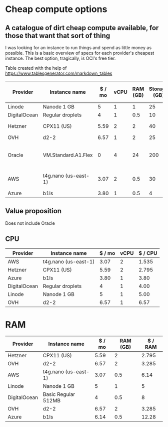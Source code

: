 # Cheap compute options

## A catalogue of dirt cheap compute available, for those that want that sort of thing

I was looking for an instance to run things and spend as little money as possible. This is a basic overview of specs for each provider's cheapest instance. The best option, tragically, is OCI's free tier.

Table created with the help of https://www.tablesgenerator.com/markdown_tables

| Provider     | Instance name        | $ / mo | vCPU | RAM (GB) | Storage (GB) | Network I/O (Gbps) | Included egress | Notes                                        |
|--------------|----------------------|--------|------|----------|--------------|--------------------|-----------------|----------------------------------------------|
| Linode       | Nanode 1 GB          | 5      | 1    | 1        | 25           | 40/1               | 1TB             |                                              |
| DigitalOcean | Regular droplets     | 4      | 1    | 0.5      | 10           | ?                  | 0.5TB           |                                              |
| Hetzner      | CPX11 (US)           | 5.59   | 2    | 2        | 40           | ?                  | 1TB             | With IPv4 address                            |
| OVH          | d2-2                 | 6.57   | 1    | 2        | 25           | 0.1/0.1            | ?               |                                              |
| Oracle       | VM.Standard.A1.Flex  | 0      | 4    | 24       | 200          | 1/1                | ?               | Unfortunately, Oracle Cloud is run by Oracle |
| AWS          | t4g.nano (us-east-1) | 3.07   | 2    | 0.5      | 30           | 5 (up to)          | ?               | ARM, and burst-able instance type            |
| Azure        | b1ls                 | 3.80   | 1    | 0.5      | 4            | ?                  | ?               |                                              |

## Value proposition

Does not include Oracle 

## CPU 

| Provider     | Instance name        | $ / mo | vCPU | $ / CPU |
|--------------|----------------------|--------|------|---------|
| AWS          | t4g.nano (us-east-1) | 3.07   | 2    | 1.535   |
| Hetzner      | CPX11 (US)           | 5.59   | 2    | 2.795   |
| Azure        | b1ls                 | 3.80   | 1    | 3.80    |
| DigitalOcean | Regular droplets     | 4      | 1    | 4.00    |
| Linode       | Nanode 1 GB          | 5      | 1    | 5.00    |
| OVH          | d2-2                 | 6.57   | 1    | 6.57    |

# RAM

| Provider     | Instance name        | $ / mo | RAM (GB) | $ / RAM |
|--------------|----------------------|--------|----------|---------|
| Hetzner      | CPX11 (US)           | 5.59   | 2        | 2.795   |
| OVH          | d2-2                 | 6.57   | 2        | 3.285   |
| AWS          | t4g.nano (us-east-1) | 3.07   | 0.5      | 6.14    |
| Linode       | Nanode 1 GB          | 5      | 1        | 5       |
| DigitalOcean | Basic Regular 512MB  | 4      | 0.5      | 8       |
| OVH          | d2-2                 | 6.57   | 2        | 3.285   |
| Azure        | b1ls                 | 6.14   | 0.5      | 12.28   |
